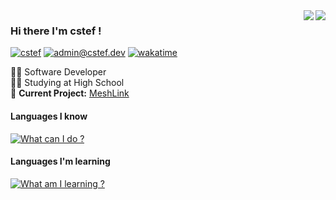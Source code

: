 <img align="right" src="https://github-readme-stats.vercel.app/api?username=cestef&hide_border=true&hide_rank=true&show_icons=true&title_color=606060&text_color=606060&bg_color=00000000">
<img align="right" src="https://github-readme-stats.vercel.app/api/top-langs/?username=cestef&layout=compact&title_color=606060&text_color=606060&bg_color=00000000&theme=dark&hide_border=true">
    

### Hi there I'm cstef !


[![cstef](https://img.shields.io/static/v1?label=cstef.dev&message=%20&color=yellow&logo=&style=flat-square&logoColor=white)](https://cstef.dev)
[![admin@cstef.dev](https://img.shields.io/static/v1?label=admin@cstef.dev&message=%20&color=red&logo=gmail&style=flat-square&logoColor=white)](mailto:admin@cstef.dev)
[![wakatime](https://wakatime.com/badge/user/d59f9f2c-97f4-4537-9693-8b610e14cb9f.svg?style=flat-square)](https://wakatime.com/@d59f9f2c-97f4-4537-9693-8b610e14cb9f)
  

👨‍💻 Software Developer   
👨‍🎓 Studying at High School  
🚧 **Current Project:** [MeshLink](https://github.com/cestef/meshlink)

#### Languages I know
[![What can I do ?](https://skillicons.dev/icons?i=ts,kotlin,cs,rust)](https://cstef.dev)

#### Languages I'm learning
[![What am I learning ?](https://skillicons.dev/icons?i=c)](https://cstef.dev)


